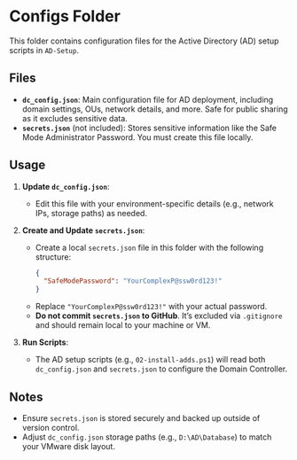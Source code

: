 # Configs Folder

This folder contains configuration files for the Active Directory (AD) setup scripts in `AD-Setup`.

## Files
- **`dc_config.json`**: Main configuration file for AD deployment, including domain settings, OUs, network details, and more. Safe for public sharing as it excludes sensitive data.
- **`secrets.json`** (not included): Stores sensitive information like the Safe Mode Administrator Password. You must create this file locally.

## Usage
1. **Update `dc_config.json`**:
   - Edit this file with your environment-specific details (e.g., network IPs, storage paths) as needed.

2. **Create and Update `secrets.json`**:
   - Create a local `secrets.json` file in this folder with the following structure:
     ```json
     {
       "SafeModePassword": "YourComplexP@ssw0rd123!"
     }
     ```
   - Replace `"YourComplexP@ssw0rd123!"` with your actual password.
   - **Do not commit `secrets.json` to GitHub**. It’s excluded via `.gitignore` and should remain local to your machine or VM.

3. **Run Scripts**:
   - The AD setup scripts (e.g., `02-install-adds.ps1`) will read both `dc_config.json` and `secrets.json` to configure the Domain Controller.

## Notes
- Ensure `secrets.json` is stored securely and backed up outside of version control.
- Adjust `dc_config.json` storage paths (e.g., `D:\AD\Database`) to match your VMware disk layout.
